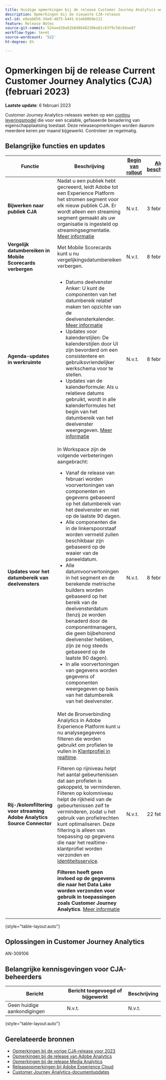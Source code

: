 ```yaml
---
title: Huidige opmerkingen bij de release Customer Journey Analytics weergeven
description: Opmerkingen bij de nieuwste CJA-release
exl-id: e8eab856-34e0-4875-b441-b1e680b9e111
feature: Release Notes
source-git-commit: 524aed20a62b8d8648230be81c63f9c58c84ae87
workflow-type: tm+mt
source-wordcount: '522'
ht-degree: 6%

---
```


# Opmerkingen bij de release Current Customer Journey Analytics (CJA) (februari 2023)

**Laatste update**: 6 februari 2023

Customer Journey Analytics-releases werken op een [continu leveringsmodel](releases.md) die voor een scalable, gefaseerde benadering van eigenschapplaatsing toestaat. Deze releaseopmerkingen worden daarom meerdere keren per maand bijgewerkt. Controleer ze regelmatig.

## Belangrijke functies en updates

| Functie | Beschrijving | [Begin van rollout](/help/release-notes/releases.md) | [Algemene beschikbaarheid](/help/release-notes/releases.md) |
| ----------- | ---------- | ----- | --- |
| **Bijwerken naar publiek CJA** | Nadat u een publiek hebt gecreeerd, leidt Adobe tot een Experience Platform het stromen segment voor elk nieuw publiek CJA. Er wordt alleen een streaming segment gemaakt als uw organisatie is ingesteld op streamingsegmentatie. [Meer informatie](https://experienceleague.adobe.com/docs/analytics-platform/using/cja-components/audiences/publish.html#after-audience-created) | N.v.t. | 3 februari 2023 |
| **Vergelijk datumbereiken in Mobile Scorecards verbergen** | Met Mobile Scorecards kunt u nu vergelijkingsdatumbereiken verbergen. | N.v.t. | 8 februari 2023 |
| **Agenda-updates in werkruimte** | <ul><li>Datums deelvenster Anker: U kunt de componenten van het datumbereik relatief maken ten opzichte van de deelvensterkalender. [Meer informatie](/help/components/date-ranges/calendar.md)</li><li>Updates voor kalenderstijlen: De kalenderstijlen door UI zijn bevorderd om een consistentere en gebruiksvriendelijker werkschema voor te stellen.</li><li>Updates van de kalenderformule: Als u relatieve datums gebruikt, wordt in alle kalenderformules het begin van het datumbereik van het deelvenster weergegeven. [Meer informatie](/help/components/date-ranges/calendar.md)</li></ul> | N.v.t. | 8 februari 2023 |
| **Updates voor het datumbereik van deelvensters** | In Workspace zijn de volgende verbeteringen aangebracht:<ul><li>Vanaf de release van februari worden voorvertoningen van componenten en gegevens gebaseerd op het datumbereik van het deelvenster en niet op de laatste 90 dagen. </li><li>Alle componenten die in de linkerspoorstaaf worden vermeld zullen beschikbaar zijn gebaseerd op de waaier van de paneeldatum.</li><li>Alle datumvoorvertoningen in het segment en de berekende metrische builders worden gebaseerd op het bereik van de deelvensterdatum (tenzij ze worden benaderd door de componentmanagers, die geen bijbehorend deelvenster hebben, zijn ze nog steeds gebaseerd op de laatste 90 dagen).</li><li>In alle voorvertoningen van gegevens worden gegevens of componenten weergegeven op basis van het datumbereik van het deelvenster.</li></ul> | N.v.t. | 8 februari 2023 |
| **Rij-/kolomfiltering voor streaming Adobe Analytics Source Connector** | Met de Bronverbinding Analytics in Adobe Experience Platform kunt u nu analysegegevens filteren die worden gebruikt om profielen te vullen in [Klantprofiel in realtime](https://experienceleague.adobe.com/docs/experience-platform/profile/home.html?lang=en).<p>Filteren op rijniveau helpt het aantal gebeurtenissen dat aan profielen is gekoppeld, te verminderen. Filteren op kolomniveau helpt de rijkheid van de gebeurtenissen zelf te verminderen, zodat u het gebruik van profielrechten kunt optimaliseren. Deze filtering is alleen van toepassing op gegevens die naar het realtime-klantprofiel worden verzonden en [Identiteitsservice](https://experienceleague.adobe.com/docs/experience-platform/identity/home.html?lang=en).<p>**Filteren heeft geen invloed op de gegevens die naar het Data Lake worden verzonden voor gebruik in toepassingen zoals Customer Journey Analytics**. [Meer informatie](https://experienceleague.adobe.com/docs/experience-platform/sources/ui-tutorials/create/adobe-applications/analytics.html?lang=en#filtering-for-profile) | N.v.t. | 22 februari 2023 |

{style=&quot;table-layout:auto&quot;}

## Oplossingen in Customer Journey Analytics

AN-309106

## Belangrijke kennisgevingen voor CJA-beheerders

| Bericht | Bericht toegevoegd of bijgewerkt | Beschrijving |
| --- | --- | --- |
| Geen huidige aankondigingen | N.v.t. | N.v.t. |

{style=&quot;table-layout:auto&quot;}

## Gerelateerde bronnen

* [Opmerkingen bij de vorige CJA-release voor 2023](/help/release-notes/2023.md)
* [Opmerkingen bij de release van Adobe Analytics](https://experienceleague.adobe.com/docs/analytics/release-notes/latest.html?lang=en)
* [Opmerkingen bij de release Media Analytics](https://experienceleague.adobe.com/docs/media-analytics/using/additional-resources/release-notes.html)
* [Releaseopmerkingen bij Adobe Experience Cloud](https://experienceleague.adobe.com/docs/release-notes/experience-cloud/current.html?lang=nl)
* [Customer Journey Analytics-documentupdates](/help/release-notes/doc-changes.md)
